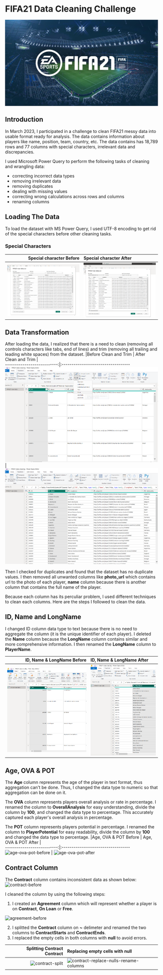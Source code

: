 # FIFA21 Data Cleaning Challenge

![alt text](https://github.com/abdulsharun/FIFA21-Data-Cleaning-Challenge/blob/main/FIFA21-LOGO-1080x609.jpg)

## Introduction

In March 2023, I participated in a challenge to clean FIFA21 messy data into usable format ready for analysis. The data contains information about players like name, position, team, country, etc. The data contains has 18,789 rows and 77 columns with special characters, irrelevant data and discrepancies. 

I used Microsoft Power Query to perform the following tasks of cleaning and wrangling data:

- correcting incorrect data types
- removing irrelevant data
- removing duplicates
- dealing with missing values
- correcting wrong calculations across rows and columns
- renaming columns

## Loading The Data 
To load the dataset with MS Power Query, I used UTF-8 encoding to get rid of the special characters before other cleaning tasks.

### Special Characters

   |Special character Before  | Special character After            |                                 
  ---------------------------:|:-----------------------------------
  ![alt text](https://github.com/abdulsharun/FIFA21-Data-Cleaning-Challenge/blob/main/fifa-us-ascii-encoding.png) | ![alt text](https://github.com/abdulsharun/FIFA21-Data-Cleaning-Challenge/blob/main/fifa-unicode-encoding.png)
  
## Data Transformation
After loading the data, I realized that there is a need to clean (removing all controls characters like tabs, end of lines) and trim (removing all trailing and leading white spaces) from the dataset.
   |Before Clean and Trim | After Clean and Trim           |                                 
---------------------------:|:-----------------------------------
![alt text](https://github.com/abdulsharun/FIFA21-Data-Cleaning-Challenge/blob/main/before-clean-and-trim.png) | ![alt text](https://github.com/abdulsharun/FIFA21-Data-Cleaning-Challenge/blob/main/after-clean-and-trim.png)

Then I checked for duplicates and found that the dataset has no duplicate values. I then removed all unwanted columns like **photo_url** which contains url to the photo of each player, **name** column because there is another column that contains the full name of the player.

Because each column has its perculiar problem, I used different techniques to clean each columns.
Here are the steps I followed to clean the data.

## ID, Name and LongName
I changed ID column data type to text because there is no need to aggregate the column (it is the unique identifier of each player). I deleted the **Name** column because the **LongName** column contains similar and more comprehensive information. I then renamed the **LongName** column to **PlayerName**.

   |ID, Name & LongName Before | ID, Name & LongName After         |                                 
---------------------------:|:-----------------------------------
![alt text](https://github.com/abdulsharun/FIFA21-Data-Cleaning-Challenge/blob/main/id-name-longname-before.png) | ![alt_text](https://github.com/abdulsharun/FIFA21-Data-Cleaning-Challenge/blob/main/id-name-longname-after.png)

## Age, OVA & POT
The **Age** column represents the age of the player in text format, thus aggregation can't be done. Thus, I changed the data type to numeric so that aggregation can be done on it. 

The **OVA** column represents players overall analysis or rate in percentage. I renamed the column to **OverallAnalysis** for easy understanding, divide the column by **100**, and changed the data type to percentage. This accurately captured each player's overall analysis in percentage.

The **POT** column represents players potential in percentage. I renamed the column to **PlayerPotential** for easy readability, divide the column by **100** and changed the data type to percentage.
   |Age, OVA & POT Before | Age, OVA & POT After         |                                 
---------------------------:|:-----------------------------------
![age-ova-pot-before](https://user-images.githubusercontent.com/119185772/229858729-ed8bd357-7a58-4ca3-b43e-1af59340a260.png) | ![age-ova-pot-after](https://user-images.githubusercontent.com/119185772/229858934-04ecc4f0-5430-49c7-8c9d-7b1f383fe25b.png)

## Contract Column

The **Contract** column contains inconsistent data as shown below:
![contract-before](https://user-images.githubusercontent.com/119185772/229860330-9e16b27c-0a35-4e4c-965b-d64d52002428.png)

I cleaned the column by using the following steps:
1. I created an **Agreement** column which will represent whether a player is on **Contract**, **On Loan** or **Free**. 

![agreement-before](https://user-images.githubusercontent.com/119185772/229860962-9006d7c9-9728-4bc0-ba30-b7e2d05a6bf5.png)

2. I splitted the **Contract** column on **~** delimeter and renamed the two columns to **ContractStarts** and **ContractEnds**.
3. I replaced the empty cells in both columns with **null** to avoid errors. 

|Splitting Contract Contract | Replacing empty cells with null     |                                 
---------------------------:|:-----------------------------------
![contract-split](https://user-images.githubusercontent.com/119185772/229862366-66dd72a3-1bb4-483f-af50-9333100dad61.png) | ![contract-replace-nulls-rename-columns](https://user-images.githubusercontent.com/119185772/229862425-699a49b0-f876-4ab0-85df-fefa5f499e33.png)

